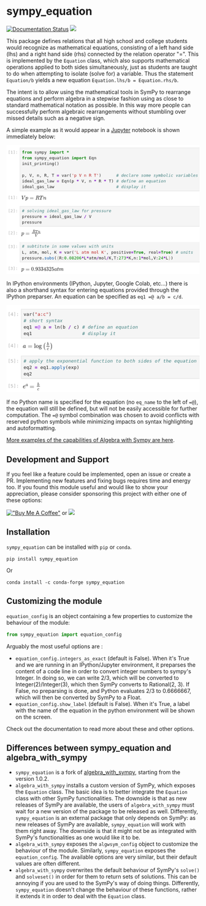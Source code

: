 # sympy_equation

[![Documentation Status](https://readthedocs.org/projects/sympy-equation/badge/?version=latest)](http://sympy-plot-backends.readthedocs.io/)
[![](https://img.shields.io/static/v1?label=Github%20Sponsor&message=%E2%9D%A4&logo=GitHub&color=%23fe8e86)](https://github.com/sponsors/Davide-sd)

This package defines relations that all high school and college students would
recognize as mathematical equations, consisting of a left hand side (lhs) and
a right hand side (rhs) connected by the relation operator "=". This is
implemented by the ``Equation`` class, which also supports mathematical
operations applied to both sides simultaneously, just as students are taught
to do when  attempting to isolate (solve for) a variable. Thus the statement
``Equation/b`` yields a new equation ``Equation.lhs/b = Equation.rhs/b``.

The intent is to allow using the mathematical tools in SymPy to rearrange
equations and perform algebra in a stepwise fashion using as close to standard
mathematical notation as  possible. In this way more people can successfully
perform  algebraic rearrangements without stumbling over missed details such
as a negative sign.

A simple example as it would appear in a [Jupyter](https://jupyter.org)
notebook is shown immediately below:

![screenshot of simple example](https://raw.githubusercontent.com/Davide-sd/sympy-equation/master/assets/simple_example.png)

In IPython environments (IPython, Jupyter, Google  Colab, etc...) there is
also a shorthand syntax for entering equations provided through the IPython
preparser. An equation can be specified as ``eq1 =@ a/b = c/d``.


![screenshot of short syntax](https://raw.githubusercontent.com/Davide-sd/sympy-equation/master/assets/short_syntax.png)

If no Python name is specified for the equation (no ``eq_name`` to the left of ``=@``), the equation will still be defined, but will not be easily accessible
for further computation. The ``=@`` symbol combination was chosen to avoid
conflicts with reserved python  symbols while minimizing impacts on syntax
highlighting and autoformatting.

[More examples of the capabilities of Algebra with Sympy are
here](https://sympy-equation.readthedocs.io/en/latest/tutorial.html).


## Development and Support

If you feel like a feature could be implemented, open an issue or create a PR. Implementing new features and fixing bugs requires time and energy too. If you found this module useful and would like to show your appreciation, please consider sponsoring this project with either one of these options:

[!["Buy Me A Coffee"](https://www.buymeacoffee.com/assets/img/custom_images/orange_img.png)](https://www.buymeacoffee.com/davide_sd)
or
[![](https://img.shields.io/static/v1?label=Github%20Sponsor&message=%E2%9D%A4&logo=GitHub&color=%23fe8e86)](https://github.com/sponsors/Davide-sd)



## Installation


``sympy_equation`` can be installed with ``pip`` or ``conda``.

```
pip install sympy_equation
```

Or

```
conda install -c conda-forge sympy_equation
```


## Customizing the module


``equation_config`` is an object containing a few properties to customize
the behaviour of the module:

```py
from sympy_equation import equation_config
```

Arguably the most useful options are  :

* ``equation_config.integers_as_exact`` (default is False).
  When it's True and we are running in an IPython/Jupyter environment,
  it preparses the content of a code line in order to convert integer numbers
  to sympy's Integer. In doing so, we can write 2/3, which will be
  converted to Integer(2)/Integer(3), which then SymPy converts
  to Rational(2, 3). If False, no preparsing is done, and Python evaluates
  2/3 to 0.6666667, which will then be converted by SymPy to a Float.
* ``equation_config.show_label`` (default is False). When it's True, a label
  with the name of the equation in the python environment will be shown on
  the screen.

Check out the documentation to read more about these and other options.


## Differences between sympy_equation and algebra_with_sympy


* ``sympy_equation`` is a fork of [algebra_with_sympy](https://github.com/gutow/Algebra_with_Sympy), starting from the version 1.0.2.
* ``algebra_with_sympy`` installs a custom version of SymPy, which exposes
  the ``Equation`` class. The basic idea is to better integrate the ``Equation``
  class with other SymPy functionalities. The downside is that as new releases
  of SymPy are available, the users of ``algebra_with_sympy`` must wait for a
  new version of the package to be released as well.
  Differently, ``sympy_equation`` is an external package that only depends on
  SymPy: as new releases of SymPy are available, ``sympy_equation`` will work
  with them right away. The downside is that it might not be as integrated with
  SymPy's functionalities as one would like it to be.
* ``algebra_with_sympy`` exposes the ``algwsym_config`` object to customize
  the behaviour of the module. Similarly, ``sympy_equation`` exposes the
  ``equation_config``. The available options are very similar, but their
  default values are often different.
* ``algebra_with_sympy`` overwrites the default behaviour of SymPy's
  ``solve()`` and ``solveset()`` in order for them to return sets of solutions.
  This can be annoying if you are used to the SymPy's way of doing things.
  Differently, ``sympy_equation`` doesn't change the behaviour of these
  functions, rather it extends it in order to deal with the ``Equation`` class.
